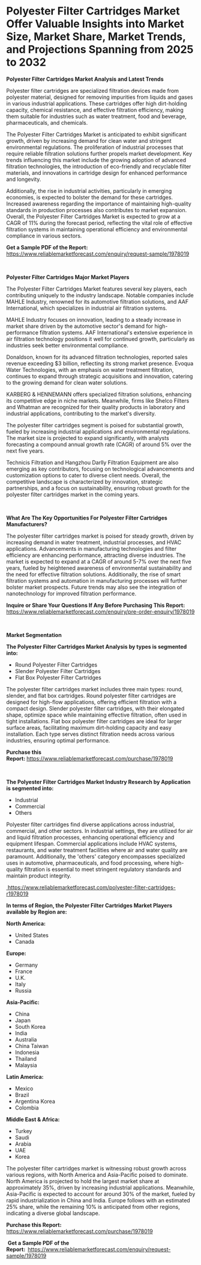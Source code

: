 <p><h1>Polyester Filter Cartridges Market Offer Valuable Insights into Market Size, Market Share, Market Trends, and Projections Spanning from 2025 to 2032</h1></p><p><strong>Polyester Filter Cartridges Market Analysis and Latest Trends</strong></p>
<p><p>Polyester filter cartridges are specialized filtration devices made from polyester material, designed for removing impurities from liquids and gases in various industrial applications. These cartridges offer high dirt-holding capacity, chemical resistance, and effective filtration efficiency, making them suitable for industries such as water treatment, food and beverage, pharmaceuticals, and chemicals.</p><p>The Polyester Filter Cartridges Market is anticipated to exhibit significant growth, driven by increasing demand for clean water and stringent environmental regulations. The proliferation of industrial processes that require reliable filtration solutions further propels market development. Key trends influencing this market include the growing adoption of advanced filtration technologies, the introduction of eco-friendly and recyclable filter materials, and innovations in cartridge design for enhanced performance and longevity.</p><p>Additionally, the rise in industrial activities, particularly in emerging economies, is expected to bolster the demand for these cartridges. Increased awareness regarding the importance of maintaining high-quality standards in production processes also contributes to market expansion. Overall, the Polyester Filter Cartridges Market is expected to grow at a CAGR of 11% during the forecast period, reflecting the vital role of effective filtration systems in maintaining operational efficiency and environmental compliance in various sectors.</p></p>
<p><strong>Get a Sample PDF of the Report:&nbsp;</strong> <a href="https://www.reliablemarketforecast.com/enquiry/request-sample/1978019?utm_campaign=1900&utm_medium=2&utm_source=Github&utm_content=ia&utm_term=12042025&utm_id=polyester-filter-cartridges">https://www.reliablemarketforecast.com/enquiry/request-sample/1978019</a></p>
<p>&nbsp;</p>
<p><strong>Polyester Filter Cartridges Major Market Players</strong></p>
<p><p>The Polyester Filter Cartridges Market features several key players, each contributing uniquely to the industry landscape. Notable companies include MAHLE Industry, renowned for its automotive filtration solutions, and AAF International, which specializes in industrial air filtration systems. </p><p>MAHLE Industry focuses on innovation, leading to a steady increase in market share driven by the automotive sector's demand for high-performance filtration systems. AAF International's extensive experience in air filtration technology positions it well for continued growth, particularly as industries seek better environmental compliance.</p><p>Donaldson, known for its advanced filtration technologies, reported sales revenue exceeding $3 billion, reflecting its strong market presence. Evoqua Water Technologies, with an emphasis on water treatment filtration, continues to expand through strategic acquisitions and innovation, catering to the growing demand for clean water solutions.</p><p>KARBERG & HENNEMANN offers specialized filtration solutions, enhancing its competitive edge in niche markets. Meanwhile, firms like Shelco Filters and Whatman are recognized for their quality products in laboratory and industrial applications, contributing to the market's diversity.</p><p>The polyester filter cartridges segment is poised for substantial growth, fueled by increasing industrial applications and environmental regulations. The market size is projected to expand significantly, with analysts forecasting a compound annual growth rate (CAGR) of around 5% over the next five years.</p><p>Technicis Filtration and Hangzhou Darlly Filtration Equipment are also emerging as key contributors, focusing on technological advancements and customization options to cater to diverse client needs. Overall, the competitive landscape is characterized by innovation, strategic partnerships, and a focus on sustainability, ensuring robust growth for the polyester filter cartridges market in the coming years.</p></p>
<p>&nbsp;</p>
<p><strong>What Are The Key Opportunities For Polyester Filter Cartridges Manufacturers?</strong></p>
<p><p>The polyester filter cartridges market is poised for steady growth, driven by increasing demand in water treatment, industrial processes, and HVAC applications. Advancements in manufacturing technologies and filter efficiency are enhancing performance, attracting diverse industries. The market is expected to expand at a CAGR of around 5-7% over the next five years, fueled by heightened awareness of environmental sustainability and the need for effective filtration solutions. Additionally, the rise of smart filtration systems and automation in manufacturing processes will further bolster market prospects. Future trends may also see the integration of nanotechnology for improved filtration performance.</p></p>
<p><strong>Inquire or Share Your Questions If Any Before Purchasing This Report:</strong> <a href="https://www.reliablemarketforecast.com/enquiry/pre-order-enquiry/1978019?utm_campaign=1900&utm_medium=2&utm_source=Github&utm_content=ia&utm_term=12042025&utm_id=polyester-filter-cartridges">https://www.reliablemarketforecast.com/enquiry/pre-order-enquiry/1978019</a></p>
<p>&nbsp;</p>
<p><strong>Market Segmentation</strong></p>
<p><strong>The Polyester Filter Cartridges Market Analysis by types is segmented into:</strong></p>
<p><ul><li>Round Polyester Filter Cartridges</li><li>Slender Polyester Filter Cartridges</li><li>Flat Box Polyester Filter Cartridges</li></ul></p>
<p><p>The polyester filter cartridges market includes three main types: round, slender, and flat box cartridges. Round polyester filter cartridges are designed for high-flow applications, offering efficient filtration with a compact design. Slender polyester filter cartridges, with their elongated shape, optimize space while maintaining effective filtration, often used in tight installations. Flat box polyester filter cartridges are ideal for larger surface areas, facilitating maximum dirt-holding capacity and easy installation. Each type serves distinct filtration needs across various industries, ensuring optimal performance.</p></p>
<p><strong>Purchase this Report:&nbsp;</strong><a href="https://www.reliablemarketforecast.com/purchase/1978019?utm_campaign=1900&utm_medium=2&utm_source=Github&utm_content=ia&utm_term=12042025&utm_id=polyester-filter-cartridges">https://www.reliablemarketforecast.com/purchase/1978019</a></p>
<p>&nbsp;</p>
<p><strong>The Polyester Filter Cartridges Market Industry Research by Application is segmented into:</strong></p>
<p><ul><li>Industrial</li><li>Commercial</li><li>Others</li></ul></p>
<p><p>Polyester filter cartridges find diverse applications across industrial, commercial, and other sectors. In industrial settings, they are utilized for air and liquid filtration processes, enhancing operational efficiency and equipment lifespan. Commercial applications include HVAC systems, restaurants, and water treatment facilities where air and water quality are paramount. Additionally, the 'others' category encompasses specialized uses in automotive, pharmaceuticals, and food processing, where high-quality filtration is essential to meet stringent regulatory standards and maintain product integrity.</p></p>
<p><a href="https://www.reliablemarketforecast.com/polyester-filter-cartridges-r1978019?utm_campaign=1900&utm_medium=2&utm_source=Github&utm_content=ia&utm_term=12042025&utm_id=polyester-filter-cartridges">&nbsp;https://www.reliablemarketforecast.com/polyester-filter-cartridges-r1978019</a></p>
<p><strong>In terms of Region, the Polyester Filter Cartridges Market Players available by Region are:</strong></p>
<p>
    <p> <strong> North America: </strong>
        <ul>
            <li>United States</li>
            <li>Canada</li>
        </ul>
        </p> 
    <p> <strong> Europe: </strong>
        <ul>
            <li>Germany</li>
            <li>France</li>
            <li>U.K.</li>
            <li>Italy</li>
            <li>Russia</li>
        </ul>
        </p> 
    <p> <strong> Asia-Pacific: </strong>
        <ul>
            <li>China</li>
            <li>Japan</li>
            <li>South Korea</li>
            <li>India</li>
            <li>Australia</li>
            <li>China Taiwan</li>
            <li>Indonesia</li>
            <li>Thailand</li>
            <li>Malaysia</li>
        </ul>
        </p> 
    <p> <strong> Latin America: </strong>
        <ul>
            <li>Mexico</li>
            <li>Brazil</li>
            <li>Argentina Korea</li>
            <li>Colombia</li>
        </ul>
        </p> 
    <p> <strong> Middle East & Africa: </strong>
        <ul>
            <li>Turkey</li>
            <li>Saudi</li>
            <li>Arabia</li>
            <li>UAE</li>
            <li>Korea</li>
        </ul>
    </p>
    </p>
<p><p>The polyester filter cartridges market is witnessing robust growth across various regions, with North America and Asia-Pacific poised to dominate. North America is projected to hold the largest market share at approximately 35%, driven by increasing industrial applications. Meanwhile, Asia-Pacific is expected to account for around 30% of the market, fueled by rapid industrialization in China and India. Europe follows with an estimated 25% share, while the remaining 10% is anticipated from other regions, indicating a diverse global landscape.</p></p>
<p><strong>Purchase this Report: </strong><a href="https://www.reliablemarketforecast.com/purchase/1978019?utm_campaign=1900&utm_medium=2&utm_source=Github&utm_content=ia&utm_term=12042025&utm_id=polyester-filter-cartridges">https://www.reliablemarketforecast.com/purchase/1978019</a></p>
<p>&nbsp;<strong>Get a Sample PDF of the Report:&nbsp;&nbsp;</strong><a href="https://www.reliablemarketforecast.com/enquiry/request-sample/1978019?utm_campaign=1900&utm_medium=2&utm_source=Github&utm_content=ia&utm_term=12042025&utm_id=polyester-filter-cartridges">https://www.reliablemarketforecast.com/enquiry/request-sample/1978019</a></p>
<p><strong></strong></p>
<p><p></p><p></p><p></p></p>